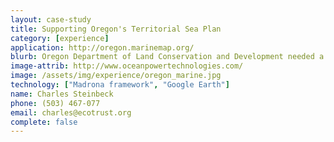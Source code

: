 ```yaml
---
layout: case-study
title: Supporting Oregon's Territorial Sea Plan
category: [experience]
application: http://oregon.marinemap.org/
blurb: Oregon Department of Land Conservation and Development needed a spatial planning tool to support the on-going public process to update the Oregon Territorial Sea Plan.
image-attrib: http://www.oceanpowertechnologies.com/
image: /assets/img/experience/oregon_marine.jpg
technology: ["Madrona framework", "Google Earth"]
name: Charles Steinbeck
phone: (503) 467-077
email: charles@ecotrust.org
complete: false
---
```

	